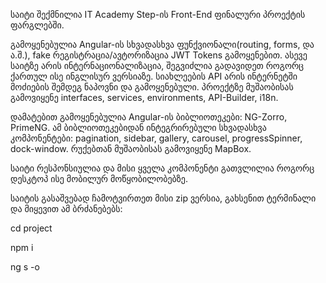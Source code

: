 საიტი შექმნილია IT Academy Step-ის Front-End ფინალური პროექტის ფარგლებში.

გამოყენებულია Angular-ის სხვადასხვა ფუნქვიონალი(routing, forms, და ა.შ.), fake რეგისტრაცია/ავტორიზაცია JWT Tokens გამოყენებით.
ასევე საიტზე არის ინტერნაციონალიზაცია, შეგვიძლია გადავიდეთ როგორც ქართულ ისე ინგლისურ ვერსიაზე.
სიახლეების API არის ინტერნეტში მოძიების შემდეგ ნაპოვნი და გამოყენებული.
პროექტზე მუშაობისას გამოვიყენე interfaces, services, environments, API-Builder, i18n.

დამატებით გამოყენებულია Angular-ის ბიბლიოთეკები: NG-Zorro, PrimeNG.
ამ ბიბლიოთეკებიდან ინტეგრირებული სხვადასხვა კომპონენტები: pagination, sidebar, gallery, carousel, progressSpinner, dock-window.
რუქებთან მუშაობისას გამოვიყენე MapBox.

საიტი რესპონსიულია და მისი ყველა კომპონენტი გათვლილია როგორც დესკტოპ ისე მობილურ მოწყობილობებზე.

საიტის გასაშვებად ჩამოტვირთეთ მისი zip ვერსია, გახსენით ტერმინალი და მიყევით ამ ბრძანებებს: 

cd project

npm i

ng s -o
